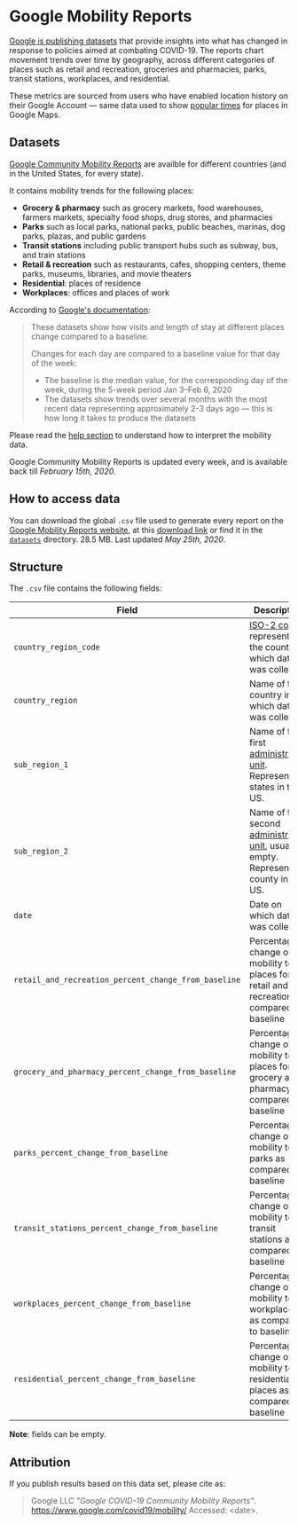 # Google Mobility Reports

[Google is publishing datasets](https://www.google.com/covid19/mobility/) that provide insights into what has changed in response to policies aimed at combating COVID-19. The reports chart movement trends over time by geography, across different categories of places such as retail and recreation, groceries and pharmacies, parks, transit stations, workplaces, and residential.

These metrics are sourced from users who have enabled location history on their Google Account — same data used to show [popular times](https://support.google.com/business/answer/6263531?hl=en) for places in Google Maps. 


## Datasets

[Google Community Mobility Reports](https://www.google.com/covid19/mobility/) are availble for different countries (and in the United States, for every state).

It contains mobility trends for the following places:

- **Grocery & pharmacy** such as grocery markets, food warehouses, farmers markets, specialty food shops, drug stores, and pharmacies
- **Parks** such as local parks, national parks, public beaches, marinas, dog parks, plazas, and public gardens
- **Transit stations** including public transport hubs such as subway, bus, and train stations 
- **Retail & recreation** such as restaurants, cafes, shopping centers, theme parks, museums, libraries, and movie theaters
- **Residential**: places of residence
- **Workplaces**: offices and places of work

According to [Google's documentation](https://www.google.com/covid19/mobility/data_documentation.html?hl=en): 

> These datasets show how visits and length of stay at different places change compared to a baseline. 
> 
> Changes for each day are compared to a baseline value for that day of the week:
> - The baseline is the median value, for the corresponding day of the week, during the 5-week period Jan 3–Feb 6, 2020
> - The datasets show trends over several months with the most recent data representing approximately 2-3 days ago — this is how long it takes to produce the datasets

Please read the [help section](https://support.google.com/covid19-mobility?hl=en#topic=9822927) to understand how to interpret the mobility data.

Google Community Mobility Reports is updated every week, and is available back till _February 15th, 2020_.


## How to access data

You can download the global `.csv` file used to generate every report on the [Google Mobility Reports website](https://www.google.com/covid19/mobility/), at this [download link](https://www.gstatic.com/covid19/mobility/Global_Mobility_Report.csv) or find it in the [`datasets`](datasets/) directory. 28.5 MB. Last updated _May 25th, 2020_. 


## Structure

The `.csv` file contains the following fields: 

| Field | Description | Type | Example |
|-|-|-|-|
| `country_region_code` | [ISO-2 code](https://en.wikipedia.org/wiki/ISO_3166-1_alpha-2) representing the country in which data was collected | string | AE |
| `country_region` | Name of the country in which data was collected | string | United Arab Emirates |
| `sub_region_1` | Name of the first [administrative unit]. Represents states in the US. | string | Abu Dhabi |
| `sub_region_2` | Name of the second [administrative unit], usually empty. Represents county in the US. | string | Autauga County |
| `date` | Date on which data was collected | string | 2/15/2020 |
| `retail_and_recreation_percent_change_from_baseline` | Percentage change of mobility to places for retail and recreation as compared to baseline | integer | 0 |
| `grocery_and_pharmacy_percent_change_from_baseline` | Percentage change of mobility to places for grocery and pharmacy as compared to baseline | integer | 4 |
| `parks_percent_change_from_baseline` | Percentage change of mobility to parks as compared to baseline | integer | 5 |
| `transit_stations_percent_change_from_baseline` | Percentage change of mobility to transit stations as compared to baseline | integer | 0 |
| `workplaces_percent_change_from_baseline` | Percentage change of mobility to workplaces as compared to baseline | integer | 2 |
| `residential_percent_change_from_baseline` | Percentage change of mobility to residential places as compared to baseline | integer | 1 |

**Note**: fields can be empty.

[administrative unit]: https://en.wikipedia.org/wiki/Administrative_division#:~:text=For%20clarity%20and%20convenience%20the,or%20%22second%20administrative%20level%22.

## Attribution

If you publish results based on this data set, please cite as:

> Google LLC _"Google COVID-19 Community Mobility Reports"_.
> https://www.google.com/covid19/mobility/ Accessed: \<date\>.

